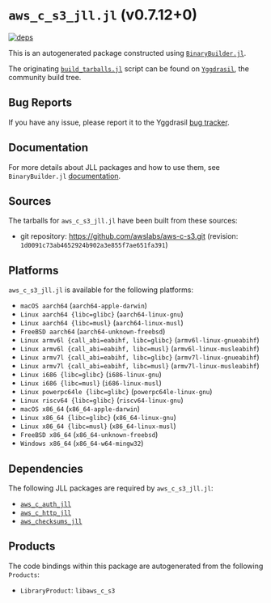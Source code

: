 # `aws_c_s3_jll.jl` (v0.7.12+0)

[![deps](https://juliahub.com/docs/aws_c_s3_jll/deps.svg)](https://juliahub.com/ui/Packages/General/aws_c_s3_jll/)

This is an autogenerated package constructed using [`BinaryBuilder.jl`](https://github.com/JuliaPackaging/BinaryBuilder.jl).

The originating [`build_tarballs.jl`](https://github.com/JuliaPackaging/Yggdrasil/blob/8c44f72ebecf27218e54823ff3f899d3879cce44/A/aws_c_s3/build_tarballs.jl) script can be found on [`Yggdrasil`](https://github.com/JuliaPackaging/Yggdrasil/), the community build tree.

## Bug Reports

If you have any issue, please report it to the Yggdrasil [bug tracker](https://github.com/JuliaPackaging/Yggdrasil/issues).

## Documentation

For more details about JLL packages and how to use them, see `BinaryBuilder.jl` [documentation](https://docs.binarybuilder.org/stable/jll/).

## Sources

The tarballs for `aws_c_s3_jll.jl` have been built from these sources:

* git repository: https://github.com/awslabs/aws-c-s3.git (revision: `1d0091c73ab4652924b902a3e855f7ae651fa391`)

## Platforms

`aws_c_s3_jll.jl` is available for the following platforms:

* `macOS aarch64` (`aarch64-apple-darwin`)
* `Linux aarch64 {libc=glibc}` (`aarch64-linux-gnu`)
* `Linux aarch64 {libc=musl}` (`aarch64-linux-musl`)
* `FreeBSD aarch64` (`aarch64-unknown-freebsd`)
* `Linux armv6l {call_abi=eabihf, libc=glibc}` (`armv6l-linux-gnueabihf`)
* `Linux armv6l {call_abi=eabihf, libc=musl}` (`armv6l-linux-musleabihf`)
* `Linux armv7l {call_abi=eabihf, libc=glibc}` (`armv7l-linux-gnueabihf`)
* `Linux armv7l {call_abi=eabihf, libc=musl}` (`armv7l-linux-musleabihf`)
* `Linux i686 {libc=glibc}` (`i686-linux-gnu`)
* `Linux i686 {libc=musl}` (`i686-linux-musl`)
* `Linux powerpc64le {libc=glibc}` (`powerpc64le-linux-gnu`)
* `Linux riscv64 {libc=glibc}` (`riscv64-linux-gnu`)
* `macOS x86_64` (`x86_64-apple-darwin`)
* `Linux x86_64 {libc=glibc}` (`x86_64-linux-gnu`)
* `Linux x86_64 {libc=musl}` (`x86_64-linux-musl`)
* `FreeBSD x86_64` (`x86_64-unknown-freebsd`)
* `Windows x86_64` (`x86_64-w64-mingw32`)

## Dependencies

The following JLL packages are required by `aws_c_s3_jll.jl`:

* [`aws_c_auth_jll`](https://github.com/JuliaBinaryWrappers/aws_c_auth_jll.jl)
* [`aws_c_http_jll`](https://github.com/JuliaBinaryWrappers/aws_c_http_jll.jl)
* [`aws_checksums_jll`](https://github.com/JuliaBinaryWrappers/aws_checksums_jll.jl)

## Products

The code bindings within this package are autogenerated from the following `Products`:

* `LibraryProduct`: `libaws_c_s3`
